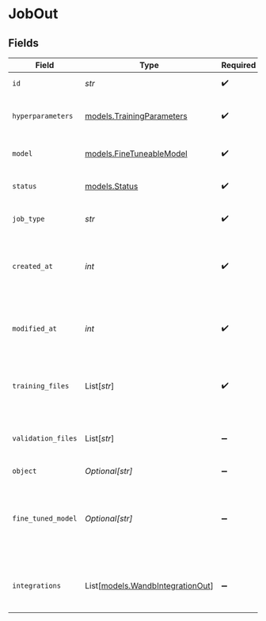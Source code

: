 # JobOut


## Fields

| Field                                                                                                                     | Type                                                                                                                      | Required                                                                                                                  | Description                                                                                                               |
| ------------------------------------------------------------------------------------------------------------------------- | ------------------------------------------------------------------------------------------------------------------------- | ------------------------------------------------------------------------------------------------------------------------- | ------------------------------------------------------------------------------------------------------------------------- |
| `id`                                                                                                                      | *str*                                                                                                                     | :heavy_check_mark:                                                                                                        | The ID of the job.                                                                                                        |
| `hyperparameters`                                                                                                         | [models.TrainingParameters](../models/trainingparameters.md)                                                              | :heavy_check_mark:                                                                                                        | The fine-tuning hyperparameter settings used in a fine-tune job.                                                          |
| `model`                                                                                                                   | [models.FineTuneableModel](../models/finetuneablemodel.md)                                                                | :heavy_check_mark:                                                                                                        | The name of the model to fine-tune.                                                                                       |
| `status`                                                                                                                  | [models.Status](../models/status.md)                                                                                      | :heavy_check_mark:                                                                                                        | The current status of the fine-tuning job.                                                                                |
| `job_type`                                                                                                                | *str*                                                                                                                     | :heavy_check_mark:                                                                                                        | The type of job (`FT` for fine-tuning).                                                                                   |
| `created_at`                                                                                                              | *int*                                                                                                                     | :heavy_check_mark:                                                                                                        | The UNIX timestamp (in seconds) for when the fine-tuning job was created.                                                 |
| `modified_at`                                                                                                             | *int*                                                                                                                     | :heavy_check_mark:                                                                                                        | The UNIX timestamp (in seconds) for when the fine-tuning job was last modified.                                           |
| `training_files`                                                                                                          | List[*str*]                                                                                                               | :heavy_check_mark:                                                                                                        | A list containing the IDs of uploaded files that contain training data.                                                   |
| `validation_files`                                                                                                        | List[*str*]                                                                                                               | :heavy_minus_sign:                                                                                                        | A list containing the IDs of uploaded files that contain validation data.                                                 |
| `object`                                                                                                                  | *Optional[str]*                                                                                                           | :heavy_minus_sign:                                                                                                        | N/A                                                                                                                       |
| `fine_tuned_model`                                                                                                        | *Optional[str]*                                                                                                           | :heavy_minus_sign:                                                                                                        | The name of the fine-tuned model that is being created. The value will be `null` if the fine-tuning job is still running. |
| `integrations`                                                                                                            | List[[models.WandbIntegrationOut](../models/wandbintegrationout.md)]                                                      | :heavy_minus_sign:                                                                                                        | A list of integrations enabled for your fine-tuning job.                                                                  |
